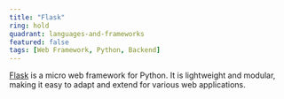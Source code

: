 ```yaml
---
title: "Flask"
ring: hold
quadrant: languages-and-frameworks
featured: false
tags: [Web Framework, Python, Backend]
---
```


[Flask](https://flask.palletsprojects.com/) is a micro web framework for Python. It is lightweight and modular, making it easy to adapt and extend for various web applications.
